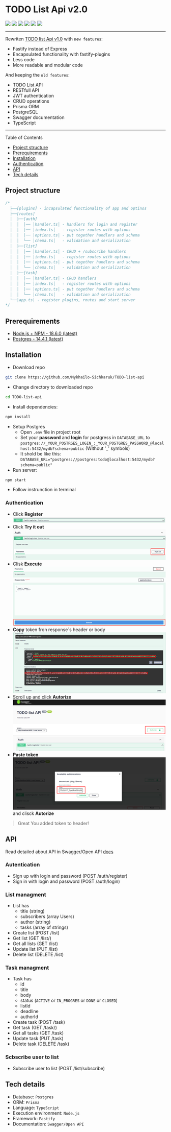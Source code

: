 # TODO List Api v2.0

![](https://img.shields.io/badge/Node-16-green?style=plastic) ![](https://img.shields.io/badge/Fastify-4.3-red?style=plastic) ![](https://img.shields.io/badge/TypeScript-4.7.4-blue?style=plastic) ![](https://img.shields.io/badge/Open--API-3.0-brightgreen?style=plastic)
![ ](https://img.shields.io/badge/Prisma-4.1-blue?style=plastic)  ![ ](https://img.shields.io/badge/PostgeSQL-4.1-blueviolet?style=plastic)

---

Rewriten [TODO list Api v1.0](https://github.com/Mykhailo-Sichkaruk/TODO-list-api) with `new features`:

- Fastify instead of Express  
- Encapsulated functionality with fastify-plugins
- Less code
- More readable and modular code

And keeping the `old features`:

- TODO List API
- RESTfull API
- JWT authentication
- CRUD operations
- Prisma ORM
- PostgreSQL
- Swagger documentation
- TypeScript

---

Table of Contents

- [Project structure](#project-structure)
- [Prerequirements](#prerequirements)
- [Installation](#installation)
- [Authentication](#authentication)
- [API](#api)
- [Tech details](#tech-details)

## Project structure  

```js
/*
  ├──[plugins] - incapsulated functionality of app and optinos
  ├──[routes]
  │  ├──[auth]
  │  │  │── │handler.ts│ - handlers for login and register
  │  │  │── │index.ts│   - register routes with options
  │  │  │── │options.ts│ - put together handlers and schema
  │  │  └── │chema.ts│   - validation and serialization 
  │  ├──[list]
  │  │  │── │handler.ts│ - CRUD + /subscribe handlers
  │  │  │── │index.ts│   - register routes with options
  │  │  │── │options.ts│ - put together handlers and schema
  │  │  └── │chema.ts│   - validation and serialization 
  │  ├──[task]
  │  │  │── │handler.ts│ - CRUD handlers
  │  │  │── │index.ts│   - register routes with options
  │  │  │── │options.ts│ - put together handlers and schema
  │  │  └── │chema.ts│   - validation and serialization 
  └──│app.ts│ - register plugins, routes and start server 
*/
```

## Prerequirements

- [Node.js + NPM - 18.6.0 (latest)](https://nodejs.org/en/download/current/)
- [Postgres - 14.4.1 (latest)](https://www.postgresql.org/)

## Installation

- Download repo

```bash
git clone https://github.com/Mykhailo-Sichkaruk/TODO-list-api
```

- Change directory to downloaded repo

```bash
cd TODO-list-api
```

- Install dependencies:

```bash
npm install
```

- Setup Postgres  
  - Open `.env` file in project root
  - Set your **password** and **login** for postgress in `DATABASE_URL` to `postgres://_YOUR_POSTRGES_LOGIN_:_YOUR_POSTGRES_PASSWORD_@localhost:5432/mydb?schema=public`     (Without '_' symbols)
  - It shold be like this: `DATABASE_URL="postgres://postgres:todo@localhost:5432/mydb?schema=public"`
- Run server:  

```bash
npm start 
```

- Follow instrunction in terminal

### Authentication

- Click **Register** ![register](./docs/register.png)
- Click **Try it out** ![registe-ty-it-out](./docs/register-try-it-out.png)
- Clisk **Execute** ![register-execute](./docs/register-execute.png)
- **Copy** token fron response`s header or body ![copy-token](./docs/register-copy-token.png)
- Scroll up and click **Autorize** ![click-autorize](./docs/register-autorize.png)
- **Paste token** ![paste-token](./docs/register-paste-token.png) and clisck **Autorize**  

> Great You added token to header!

## API

Read detailed about API in Swagger/Open API [docs](http://localhost:4000/docs/)

### Autentication

- Sign up with login and password (POST /auth/register)  
- Sign in with login and password (POST /auth/login)

### List managment

- List has
  - title (string)
  - subscribers (array Users)
  - author (string)
  - tasks (array of strings)
- Create list (POST /list)
- Get list (GET /list/)
- Get all lists (GET /list)
- Update list (PUT /list)
- Delete list (DELETE /list)

### Task managment

- Task has
  - id
  - title
  - body
  - status (`ACTIVE` or `IN_PROGRES` or `DONE` or `CLOSED`)
  - listId
  - deadline
  - authorId
- Create task (POST /task)
- Get task (GET /task/)
- Get all tasks (GET /task)
- Update task (PUT /task)
- Delete task (DELETE /task)

### Scbscribe user to list

- Subscribe user to list (POST /list/subscribe)

## Tech details

- Database: `Postgres`  
- ORM: `Prisma`  
- Language: `TypeScript`
- Execution environment: `Node.js`
- Framework: `Fastify`
- Documentation: `Swagger/Open API`  
